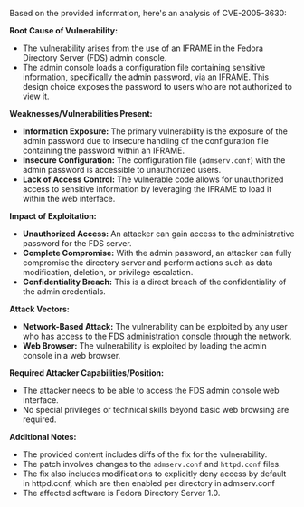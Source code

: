 Based on the provided information, here's an analysis of CVE-2005-3630:

**Root Cause of Vulnerability:**

- The vulnerability arises from the use of an IFRAME in the Fedora Directory Server (FDS) admin console.
- The admin console loads a configuration file containing sensitive information, specifically the admin password, via an IFRAME. This design choice exposes the password to users who are not authorized to view it.

**Weaknesses/Vulnerabilities Present:**

- **Information Exposure:** The primary vulnerability is the exposure of the admin password due to insecure handling of the configuration file containing the password within an IFRAME.
- **Insecure Configuration:** The configuration file (`admserv.conf`) with the admin password is accessible to unauthorized users.
- **Lack of Access Control:** The vulnerable code allows for unauthorized access to sensitive information by leveraging the IFRAME to load it within the web interface.

**Impact of Exploitation:**

- **Unauthorized Access:** An attacker can gain access to the administrative password for the FDS server.
- **Complete Compromise:** With the admin password, an attacker can fully compromise the directory server and perform actions such as data modification, deletion, or privilege escalation.
- **Confidentiality Breach:** This is a direct breach of the confidentiality of the admin credentials.

**Attack Vectors:**

- **Network-Based Attack:** The vulnerability can be exploited by any user who has access to the FDS administration console through the network. 
- **Web Browser:** The vulnerability is exploited by loading the admin console in a web browser.

**Required Attacker Capabilities/Position:**

- The attacker needs to be able to access the FDS admin console web interface.
- No special privileges or technical skills beyond basic web browsing are required.

**Additional Notes:**

-   The provided content includes diffs of the fix for the vulnerability.
-   The patch involves changes to the `admserv.conf` and `httpd.conf` files.
-   The fix also includes modifications to explicitly deny access by default in httpd.conf, which are then enabled per directory in admserv.conf
-   The affected software is Fedora Directory Server 1.0.